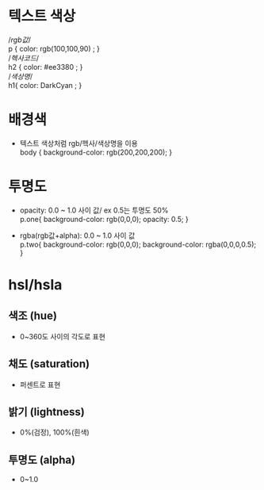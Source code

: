 # 텍스트 색상
/*rgb값*/ <br />
p {
  color: rgb(100,100,90) ;
}<br />
/*헥사코드*/ <br />
h2 {
  color: #ee3380 ;
}<br />
/*색상명*/ <br />
h1{
  color: DarkCyan ;
}

# 배경색
- 텍스트 색상처럼 rgb/헥사/색상명을 이용<br />
body {
  background-color:  rgb(200,200,200);
}

# 투명도
- opacity: 0.0 ~ 1.0 사이 값/ ex 0.5는 투명도 50% <br />
p.one{
  background-color: rgb(0,0,0);
  opacity: 0.5;
}

- rgba(rgb값+alpha): 0.0 ~ 1.0 사이 값 <br />
p.two{
  background-color: rgb(0,0,0);
  background-color: rgba(0,0,0,0.5);
}

# hsl/hsla
## 색조 (hue)
- 0~360도 사이의 각도로 표현
## 채도 (saturation)
- 퍼센트로 표현
## 밝기 (lightness)
- 0%(검정), 100%(흰색)
## 투명도 (alpha)
- 0~1.0
